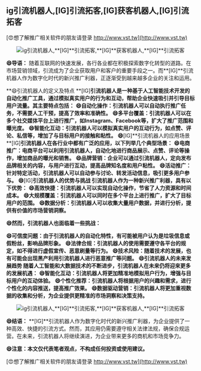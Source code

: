 ## **ig引流机器人,**[IG]**引流拓客,**[IG]**获客机器人,**[IG]**引流拓客**

[😍想了解推广相关软件的朋友请登录 http://www.vst.tw](http://www.vst.tw)

 <center><img src="https://vst.tw/MP4/tuiguang/png/3.png" alt="ig引流机器人,**[IG]**引流拓客,**[IG]**获客机器人,**[IG]**引流拓客"></center>

**😄导语：**
随着互联网的快速发展，各行各业都在积极探索数字化转型的道路。在市场营销领域，引流成为了企业获取用户和客户的重要手段之一。而**[IG]**引流机器人作为数字化时代的新兴推广利器，正逐渐受到越来越多企业的关注和运用。

**😄引流机器人的定义及特点 **[IG]**引流机器人是一种基于人工智能技术开发的自动化推广工具，通过模拟真实用户的行为和互动，帮助企业快速吸引并引导目标用户流量。其主要特点包括：**
**😄自动化操作：引流机器人可以自动执行推广任务，不需要人工干预，提高了效率和准确性。**
**😄多平台覆盖：引流机器人可以在多个社交媒体平台上进行推广，如Instagram、Facebook等，扩大了推广范围和曝光度。**
**😄智能化互动：引流机器人可以模拟真实用户的互动行为，如点赞、评论、私信等，增加了与目标用户的接触和粘性。**
**😄**[IG]**引流机器人的应用场景 **[IG]**引流机器人在各行业中都有广泛的应用，以下列举几个典型场景：**
**😄电商推广：电商平台可以利用引流机器人，自动化地进行商品展示、点赞、评论等操作，增加商品的曝光和销售。**
**😄品牌营销：企业可以通过引流机器人，定向发布品牌相关的内容，与用户进行互动，提高品牌知名度和用户粘性。**
**😄活动推广：针对特定活动，引流机器人可以自动参与讨论、转发活动信息，吸引更多用户参与。**
**😄**[IG]**引流机器人的优势与挑战 引流机器人作为一种新兴推广利器，具有以下优势：**
**😄高效快捷：引流机器人可以实现自动化操作，节省了人力资源和时间成本。**
**😄大规模覆盖：引流机器人可以同时在多个平台上进行推广，扩大了目标用户的范围。**
**😄数据分析：引流机器人可以收集大量用户数据，并进行分析，提供有价值的市场营销洞察。**

**😄然而，引流机器人也面临着一些挑战：**

**😄可信度问题：由于引流机器人的自动化特性，有可能被用户认为是垃圾信息或假粉丝，影响品牌形象。**
**😄法律合规：引流机器人的使用需要遵守各平台的规定，如不得进行虚假宣传、恶意刷量等行为。**
**😄技术风险：随着技术的发展，也有可能会出现黑产利用引流机器人进行恶意推广等问题。**
**😄引流机器人的未来发展趋势 随着人工智能和大数据技术的不断进步，引流机器人在未来仍将迎来更多的发展机遇：**
**😄智能化互动：引流机器人将更加精准地模拟用户行为，增强与目标用户的互动体验。**
**😄个性化推荐：引流机器人将根据用户的兴趣和需求，进行个性化的内容推送，提高推广效果。**
**😄数据驱动营销：引流机器人将更加重视数据的收集和分析，为企业提供更精准的市场洞察和决策支持。**

 <center><img src="https://vst.tw/MP4/tuiguang/png/1.png" alt="ig引流机器人,**[IG]**引流拓客,**[IG]**获客机器人,**[IG]**引流拓客"></center>

**😄结语：**
**[IG]**引流机器人作为数字化时代的新兴推广利器，为企业提供了一种高效、快捷的引流方式。然而，其应用仍需要遵守相关法律法规，确保合规运营。在未来，引流机器人将继续演进，为企业带来更多的商机和市场竞争力。

**😄注意：本文仅代表笔者观点，不构成任何投资或使用建议。**

[😍想了解推广相关软件的朋友请登录 http://www.vst.tw](http://www.vst.tw)



